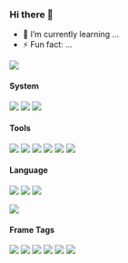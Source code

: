 ### Hi there 👋

- 🌱 I’m currently learning ...
- ⚡ Fun fact: ...

![](https://github-readme-stats.vercel.app/api?username=Lilayzzz&theme=dark)


#### System

[![](https://img.shields.io/badge/Windows10-0078D6?&logo=Windows&logoColor=ffffff)](https://www.microsoftstore.com.cn/software/windows)
[![](https://img.shields.io/badge/CentOS-3DDC84?logo=Linux&logoColor=ffffff)](https://www.centos.org//)
[![](https://img.shields.io/badge/MAC-FE6722?logo=apple&logoColor=ffffff)](https://www.apple.com.cn/ipados/ipados-14/)

#### Tools

[![](https://img.shields.io/badge/IntelliJ%20IDEA-FE305E?logo=IntelliJ%20IDEA&logoColor=ffffff)](https://www.jetbrains.com/)
[![](https://img.shields.io/badge/VisualStudio-00B3FF?logo=VisualStudio&logoColor=\FE305E)](https://code.visualstudio.com/)
[![](https://img.shields.io/badge/Google-1BD88A?logo=Google&logoColor=ffffff)](https://www.google.com/)
[![](https://img.shields.io/badge/Microsoft%20Edge%20-366DBF?logo=Microsoft%20Edge&logoColor=ffffff)](https://www.microsoft.com/zh-cn/edge)
[![](https://img.shields.io/badge/Postman-366DBF?logo=Postman&logoColor=ffffff)](https://www.postman.com/)
[![](https://img.shields.io/badge/-Git-F05032?logo=git&logoColor=white)]()

#### Language

[![](https://img.shields.io/badge/-Java-A8B9CC?logo=Java&logoColor=white)]()
[![](https://img.shields.io/badge/-JavaScript-F7DF1E?logo=javascript&logoColor=white)]()
[![](https://img.shields.io/badge/-css-1572B6?logo=css3&logoColor=white)]()

[![](https://img.shields.io/badge/-Linux-FCC624?logo=Linux&logoColor=white)]()

#### Frame Tags
[![](https://img.shields.io/badge/-Spring-4479A1?logo=Spring&logoColor=white)]()
[![](https://img.shields.io/badge/-SpringBoot-4479A1?logo=SpringBoot&logoColor=white)]()
[![](https://img.shields.io/badge/-微服务-4479A1?logo=微服务&logoColor=white)]()
[![](https://img.shields.io/badge/-MySQL-4479A1?logo=mysql&logoColor=white)]()
[![](https://img.shields.io/badge/-Oracle-4479A1?logo=Oracle&logoColor=white)]()
[![](https://img.shields.io/badge/-RabbitMq-4479A1?logo=RabbitMq&logoColor=white)]()

